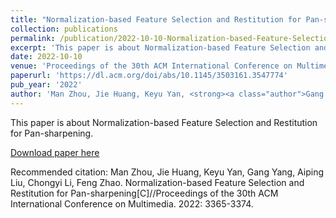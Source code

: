 ```yaml
---
title: "Normalization-based Feature Selection and Restitution for Pan-sharpening"
collection: publications
permalink: /publication/2022-10-10-Normalization-based-Feature-Selection-and-Restitution-for-Pan-sharpening.md
excerpt: 'This paper is about Normalization-based Feature Selection and Restitution for Pan-sharpening.'
date: 2022-10-10
venue: 'Proceedings of the 30th ACM International Conference on Multimedia'
paperurl: 'https://dl.acm.org/doi/abs/10.1145/3503161.3547774'
pub_year: '2022'
author: 'Man Zhou, Jie Huang, Keyu Yan, <strong><a class="author">Gang Yang</a></strong>, Aiping Liu, Chongyi Li, Feng Zhao'
---
```

This paper is about Normalization-based Feature Selection and Restitution for Pan-sharpening.

[Download paper here](https://dl.acm.org/doi/abs/10.1145/3503161.3547774)

Recommended citation: Man Zhou, Jie Huang, Keyu Yan, Gang Yang, Aiping Liu, Chongyi Li, Feng Zhao. Normalization-based Feature Selection and Restitution for Pan-sharpening[C]//Proceedings of the 30th ACM International Conference on Multimedia. 2022: 3365-3374.
